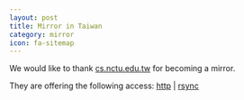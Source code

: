 ```yaml
---
layout: post
title: Mirror in Taiwan
category: mirror
icon: fa-sitemap
---
```


We would like to thank [cs.nctu.edu.tw](http://cs.nctu.edu.tw/) for becoming a mirror.

They are offering the following access: [http](http://blackarch.cs.nctu.edu.tw/) | [rsync](rsync://blackarch.cs.nctu.edu.tw/blackarch)